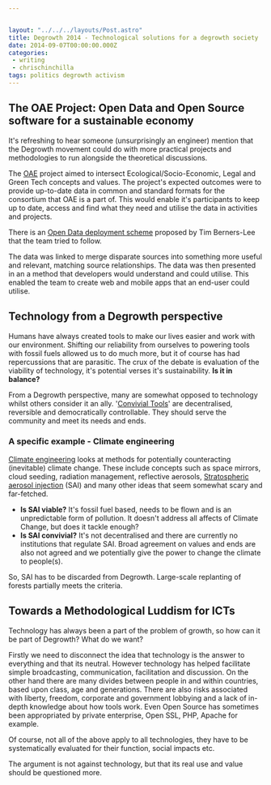 ```yaml
---


layout: "../../../layouts/Post.astro"
title: Degrowth 2014 - Technological solutions for a degrowth society
date: 2014-09-07T00:00:00.000Z
categories:
 - writing
 - chrischinchilla
tags: politics degrowth activism
---
```


## The OAE Project: Open Data and Open Source software for a sustainable economy

It's refreshing to hear someone (unsurprisingly an engineer) mention that the Degrowth movement could do with more practical projects and methodologies to run alongside the theoretical discussions.

The [OAE](https://www.openaltraeconomia.it/software.html#web) project aimed to intersect Ecological/Socio-Economic, Legal and Green Tech concepts and values. The project's expected outcomes were to provide up-to-date data in common and standard formats for the consortium that OAE is a part of. This would enable it's participants to keep up to date, access and find what they need and utilise the data in activities and projects.

There is an [Open Data deployment scheme](https://5stardata.info/) proposed by Tim Berners-Lee that the team tried to follow.

The data was linked to merge disparate sources into something more useful and relevant, matching source relationships. The data was then presented in an a method that developers would understand and could utilise. This enabled the team to create web and mobile apps that an end-user could utilise.

## Technology from a Degrowth perspective

Humans have always created tools to make our lives easier and work with our environment. Shifting our reliability from ourselves to powering tools with fossil fuels allowed us to do much more, but it of course has had repercussions that are parasitic. The crux of the debate is evaluation of the viability of technology, it's potential verses it's sustainability. **Is it in balance?**

From a Degrowth perspective, many are somewhat opposed to technology whilst others consider it an ally. '[Convivial Tools](https://www.google.com/search?q=convivial+technologies&ie=utf-8&oe=utf-8&aq=t&gws_rd=ssl#newwindow=1&q=convivial+tools)' are decentralised, reversible and democratically controllable. They should serve the community and meet its needs and ends.

### A specific example - Climate engineering

[Climate engineering](https://en.wikipedia.org/wiki/Climate_engineering) looks at methods for potentially counteracting (inevitable) climate change. These include concepts such as space mirrors, cloud seeding, radiation management, reflective aerosols, [Stratospheric aerosol injection](https://en.wikipedia.org/wiki/Stratospheric_sulfate_aerosols_(geoengineering)) (SAI) and many other ideas that seem somewhat scary and far-fetched.

- **Is SAI viable?** It's fossil fuel based, needs to be flown and is an unpredictable form of pollution. It doesn't address all affects of Climate Change, but does it tackle enough?
- **Is SAI convivial?** It's not decentralised and there are currently no institutions that regulate SAI. Broad agreement on values and ends are also not agreed and we potentially give the power to change the climate to people(s).

So, SAI has to be discarded from Degrowth. Large-scale replanting of forests partially meets the criteria.

## Towards a Methodological Luddism for ICTs

Technology has always been a part of the problem of growth, so how can it be part of Degrowth? What do we want?

Firstly we need to disconnect the idea that technology is the answer to everything and that its neutral. However technology has helped facilitate simple broadcasting, communication, facilitation and discussion. On the other hand there are many divides between people in and within countries, based upon class, age and generations. There are also risks associated with liberty, freedom, corporate and government lobbying and a lack of in-depth knowledge about how tools work. Even Open Source has sometimes been appropriated by private enterprise, Open SSL, PHP, Apache for example.

Of course, not all of the above apply to all technologies, they have to be systematically evaluated for their function, social impacts etc.

The argument is not against technology, but that its real use and value should be questioned more.
